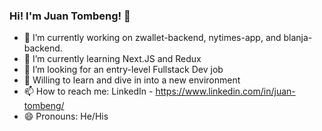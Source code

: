 ### Hi! I'm Juan Tombeng! 👋

- 🔭 I’m currently working on zwallet-backend, nytimes-app, and blanja-backend.
- 🌱 I’m currently learning Next.JS and Redux
- 👯 I’m looking for an entry-level Fullstack Dev job
- 💬 Willing to learn and dive in into a new environment
- 📫 How to reach me: LinkedIn - https://www.linkedin.com/in/juan-tombeng/
- 😄 Pronouns: He/His
 
